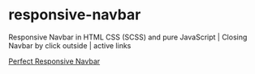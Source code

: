 # responsive-navbar
Responsive Navbar in HTML CSS (SCSS) and pure JavaScript | Closing Navbar by click outside | active links

[Perfect Responsive Navbar](https://bassem-zakii.github.io/responsive-navbar/)
